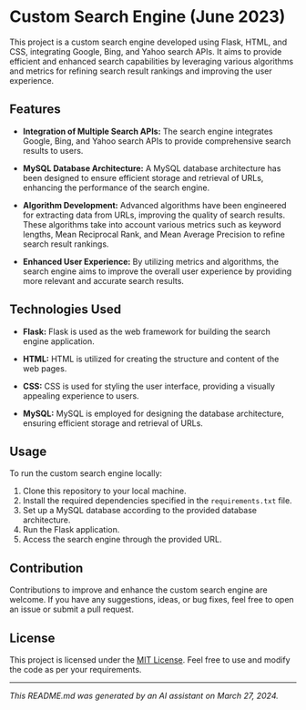 # Custom Search Engine (June 2023)

This project is a custom search engine developed using Flask, HTML, and CSS, integrating Google, Bing, and Yahoo search APIs. It aims to provide efficient and enhanced search capabilities by leveraging various algorithms and metrics for refining search result rankings and improving the user experience.

## Features

- **Integration of Multiple Search APIs:** The search engine integrates Google, Bing, and Yahoo search APIs to provide comprehensive search results to users.

- **MySQL Database Architecture:** A MySQL database architecture has been designed to ensure efficient storage and retrieval of URLs, enhancing the performance of the search engine.

- **Algorithm Development:** Advanced algorithms have been engineered for extracting data from URLs, improving the quality of search results. These algorithms take into account various metrics such as keyword lengths, Mean Reciprocal Rank, and Mean Average Precision to refine search result rankings.

- **Enhanced User Experience:** By utilizing metrics and algorithms, the search engine aims to improve the overall user experience by providing more relevant and accurate search results.

## Technologies Used

- **Flask:** Flask is used as the web framework for building the search engine application.

- **HTML:** HTML is utilized for creating the structure and content of the web pages.

- **CSS:** CSS is used for styling the user interface, providing a visually appealing experience to users.

- **MySQL:** MySQL is employed for designing the database architecture, ensuring efficient storage and retrieval of URLs.

## Usage

To run the custom search engine locally:

1. Clone this repository to your local machine.
2. Install the required dependencies specified in the `requirements.txt` file.
3. Set up a MySQL database according to the provided database architecture.
4. Run the Flask application.
5. Access the search engine through the provided URL.

## Contribution

Contributions to improve and enhance the custom search engine are welcome. If you have any suggestions, ideas, or bug fixes, feel free to open an issue or submit a pull request.

## License

This project is licensed under the [MIT License](LICENSE). Feel free to use and modify the code as per your requirements.

---

*This README.md was generated by an AI assistant on March 27, 2024.*
